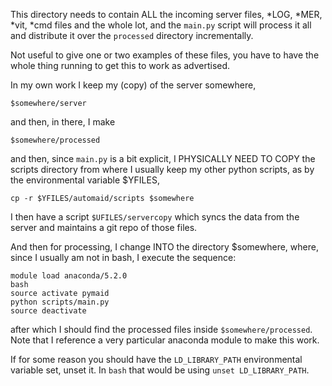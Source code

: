 This directory needs to contain ALL the incoming server files, *LOG,
*MER, *vit, *cmd files and the whole lot, and the `main.py` script will
process it all and distribute it over the `processed` directory
incrementally.

Not useful to give one or two examples of these files, you have to
have the whole thing running to get this to work as advertised.

In my own work I keep my (copy) of the server somewhere, 

`$somewhere/server`

and then, in there, I make

`$somewhere/processed`

and then, since `main.py` is a bit explicit, I PHYSICALLY NEED TO COPY
the scripts directory from where I usually keep my other python
scripts, as by the environmental variable $YFILES,

`cp -r $YFILES/automaid/scripts $somewhere`

I then have a script `$UFILES/servercopy` which syncs the data from the
server and maintains a git repo of those files.

And then for processing, I change INTO the directory $somewhere,
where, since I usually am not in bash, I execute the sequence:

`module load anaconda/5.2.0`\
`bash`\
`source activate pymaid`\
`python scripts/main.py`\
`source deactivate`

after which I should find the processed files inside
`$somewhere/processed`. Note that I reference a very particular
anaconda module to make this work. 

If for some reason you should have the `LD_LIBRARY_PATH` environmental
variable set, unset it. In `bash` that would be using `unset LD_LIBRARY_PATH`. 
